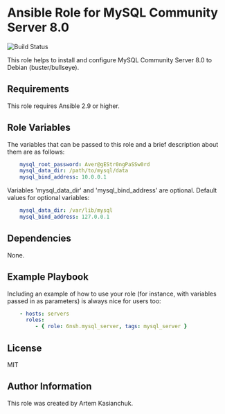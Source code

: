 # Ansible Role for MySQL Community Server 8.0

![Build Status](https://github.com/6nsh/ansible-role-mysql_server/actions/workflows/ansible-galaxy-ci.yml/badge.svg)

This role helps to install and configure MySQL Community Server 8.0 to Debian (buster/bullseye).

Requirements
------------

This role requires Ansible 2.9 or higher.

Role Variables
--------------

The variables that can be passed to this role and a brief description about them are as follows:

```yaml
    mysql_root_password: Aver@gEStr0ngPaSSw0rd
    mysql_data_dir: /path/to/mysql/data
    mysql_bind_address: 10.0.0.1
```

Variables 'mysql_data_dir' and 'mysql_bind_address' are optional.
Default values for optional variables:

```yaml
    mysql_data_dir: /var/lib/mysql
    mysql_bind_address: 127.0.0.1
```
Dependencies
------------

None.

Example Playbook
----------------

Including an example of how to use your role (for instance, with variables passed in as parameters) is always nice for users too:

```yaml
    - hosts: servers
      roles:
         - { role: 6nsh.mysql_server, tags: mysql_server }
```
License
-------

MIT

Author Information
------------------

This role was created by Artem Kasianchuk.
